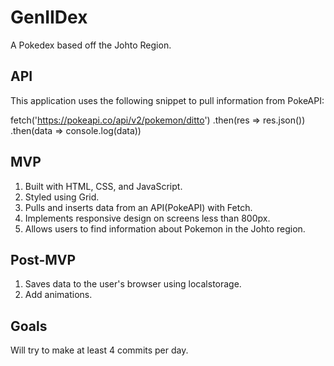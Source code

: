 # GenIIDex
A Pokedex based off the Johto Region.

## API
This application uses the following snippet to pull information from PokeAPI:

fetch('https://pokeapi.co/api/v2/pokemon/ditto')
    .then(res => res.json())
    .then(data => console.log(data))
    
## MVP
1. Built with HTML, CSS, and JavaScript.
2. Styled using Grid.
3. Pulls and inserts data from an API(PokeAPI) with Fetch.
4. Implements responsive design on screens less than 800px.
5. Allows users to find information about Pokemon in the Johto region.

## Post-MVP
1. Saves data to the user's browser using localstorage.
2. Add animations.

## Goals
Will try to make at least 4 commits per day.
